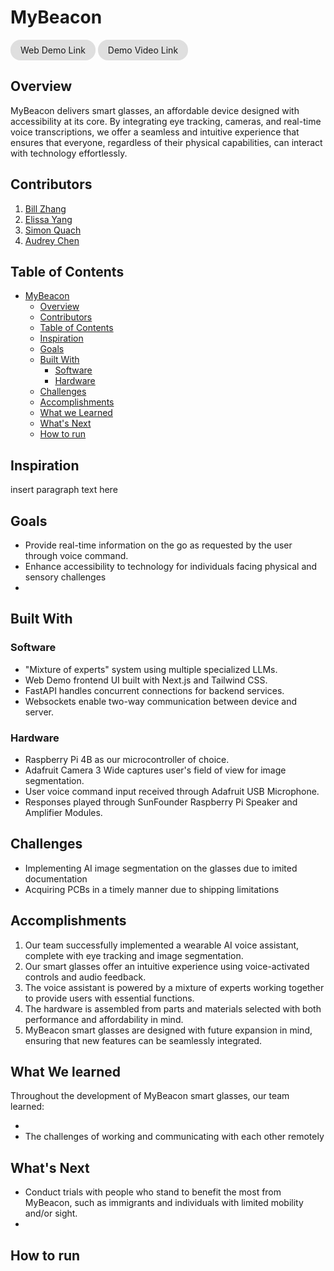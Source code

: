 <a name="mybeacon"></a> 

# MyBeacon
<a href="https://www.mybeacon.tech/" style="display: inline-block; background-color: rgba(84, 84, 84, 0.18); padding: 0.5rem 1rem; max-width: 360px; box-shadow: inset 0px 2px 4px 0 rgba(223, 223, 223, 0.17); border-radius: 16px; text-align: center; text-decoration: none; color: inherit;">
Web Demo Link
</a>
<a href="https://youtu.be/VnC7osXl1UQ" style="display: inline-block; background-color: rgba(84, 84, 84, 0.18); padding: 0.5rem 1rem; max-width: 360px; box-shadow: inset 0px 2px 4px 0 rgba(223, 223, 223, 0.17); border-radius: 16px; text-align: center; text-decoration: none; color: inherit;">
Demo Video Link
</a>


<a name="overview"></a>

## Overview

MyBeacon delivers smart glasses, an affordable device designed with accessibility at its core. By integrating eye tracking, cameras, and real-time voice transcriptions, we offer a seamless and intuitive experience that ensures that everyone, regardless of their physical capabilities, can interact with technology effortlessly.

<a name="contributors"></a>

## Contributors
1. [Bill Zhang](mailto:billzhangsc@gmail.com)
2. [Elissa Yang](mailto:eyang.zeta@gmail.com)
3. [Simon Quach](mailto:simonquach.tech@gmail.com)
4. [Audrey Chen](mailto:audgeviolin07@gmail.com)

<a name="table-of-contents"></a>

## Table of Contents
- [MyBeacon](#mybeacon)
    - [Overview](#overview)
    - [Contributors](#contributors)
    - [Table of Contents](#table-of-contents)
    - [Inspiration](#inspiration)
    - [Goals](#goals)
    - [Built With](#built-with)
        - [Software](#software)
        - [Hardware](#hardware)
    - [Challenges](#challenges)
    - [Accomplishments](#accomplishments)
    - [What we Learned](#what-we-learned)
    - [What's Next](#whats-next)
    - [How to run](#how-to-run)

<a name="inspiration"></a>

## Inspiration

insert paragraph text here

<a name="goals"></a>

## Goals
- Provide real-time information on the go as requested by the user through voice command.
- Enhance accessibility to technology for individuals facing physical and sensory challenges
- 

<a name="built-with"></a>

## Built With

<a name="software"></a>

### Software
- "Mixture of experts" system using multiple specialized LLMs.
- Web Demo frontend UI built with Next.js and Tailwind CSS.
- FastAPI handles concurrent connections for backend services.
- Websockets enable two-way communication between device and server.

<a name="hardware"></a>

### Hardware
- Raspberry Pi 4B as our microcontroller of choice.
- Adafruit Camera 3 Wide captures user's field of view for image segmentation.
- User voice command input received through Adafruit USB Microphone.
- Responses played through SunFounder Raspberry Pi Speaker and Amplifier Modules.

<a name="challenges"></a>

## Challenges
- Implementing AI image segmentation on the glasses due to imited documentation
- Acquiring PCBs in a timely manner due to shipping limitations

<a name="accomplishments"></a>

## Accomplishments
1. Our team successfully implemented a wearable AI voice assistant, complete with eye tracking and image segmentation.
2. Our smart glasses offer an intuitive experience using  voice-activated controls and audio feedback.
3. The voice assistant is powered by a mixture of experts working together to provide users with essential functions.
4. The hardware is assembled from parts and materials selected with both performance and affordability in mind.
5. MyBeacon smart glasses are designed with future expansion in mind, ensuring that new features can be seamlessly integrated.

<a name="what-we-learned"></a>

## What We learned
Throughout the development of MyBeacon smart glasses, our team learned:

- 
- The challenges of working and communicating with each other remotely

<a name="whats-next"></a>

## What's Next
- Conduct trials with people who stand to benefit the most from MyBeacon, such as immigrants and individuals with limited mobility and/or sight.
- 

<a name="how-to-run"></a>

## How to run



